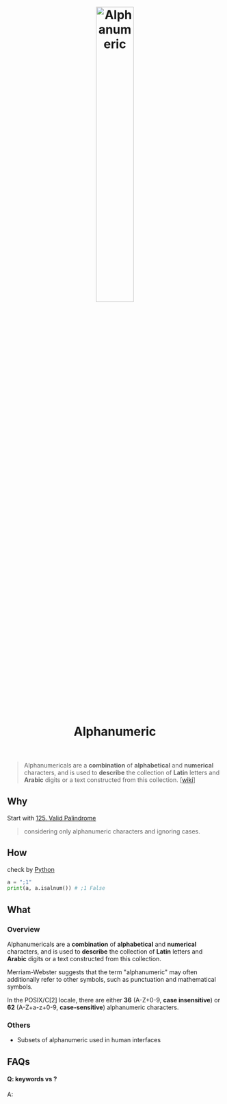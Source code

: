 <h1 align="center">
<br>
	<a href="https://www.wikiwand.com/en/Alphanumeric">
  <img src="https://i.imgur.com/GBI4HrJ.png" alt="Alphanumeric" width=42%">
  </a>
  <br><br>
Alphanumeric
  <br><br>
</h1>

> Alphanumericals are a **combination** of **alphabetical** and **numerical** characters, and is used to **describe** the collection of **Latin** letters and **Arabic** digits or a text constructed from this collection. [[wiki](https://www.wikiwand.com/en/Alphanumeric)]

## Why 

Start with [125. Valid Palindrome](https://leetcode.com/problems/valid-palindrome/)

> considering only alphanumeric characters and ignoring cases.

## How

check by [Python](https://repl.it/@WillWang42/6-1-string-1#main.py)

``` python
a = ";1"
print(a, a.isalnum()) # ;1 False
```
## What 

### Overview

Alphanumericals are a **combination** of **alphabetical** and **numerical** characters, and is used to **describe** the collection of **Latin** letters and **Arabic** digits or a text constructed from this collection.

Merriam-Webster suggests that the term "alphanumeric" may often additionally refer to other symbols, such as punctuation and mathematical symbols.

In the POSIX/C[2] locale, there are either **36** (A-Z+0-9, **case insensitive**) or **62** (A-Z+a-z+0-9, **case-sensitive**) alphanumeric characters.


### Others

* Subsets of alphanumeric used in human interfaces


## FAQs

#### Q: keywords vs ?

A: 


